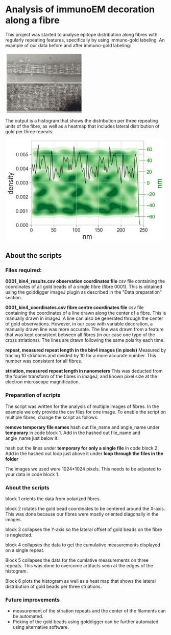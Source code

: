 # Analysis of immunoEM decoration along a fibre

This project was started to analyse epitope distribution along fibres with regularly repeating features, specifically by using immuno-gold labeling. An example of our data before and after immuno-gold labeling:

![screenshotMap](example.PNG "rawdata")

The output is a histogram that shows the distribution per three repeating units of the fibre, as well as a heatmap that includes lateral distribution of gold per three repeats:

![screenshotMap](output.PNG "output")

## About the scripts

### Files required:

**0001_bin4_results.csv observation coordinates file** csv file containing the coordinates of all gold beads of a single fibre (fibre 0001). This is obtained using the golddigger imageJ plugin as described in the "Data preparation" section. 

**0001_bin4_coordinates.csv fibre centre coordinates file** csv file containing the coordinates of a line drawn along the center of a fibre. This is manually drawn in imageJ. A line can also be generated through the center of gold observations. However, in our case with variable decoration, a manually drawn line was more accurate. The line was drawn from a feature that was kept consistent between all fibres (in our case one type of the cross striations). The lines are drawn following the same polarity each time.

**repeat, measured repeat length in the bin4 images (in pixels)** Measured by tracing 10 striations and divided by 10 for a more accurate number. This number was consistent for all fibres.

**striation, measured repeat length in nanometers** This was deducted from the fourier transform of the fibres in imageJ, and known pixel size at the electron microscope magnification.

### Preparation of scripts

The script was written for the analysis of multiple images of fibres. In the example we only provide the csv files for one image. To enable the script on multiple fibres, change the script as follows:

**remove temporary file names**
hash out file_name and angle_name under **temporary** in code block 1. Add in the hashed out file_name and angle_name just below it.

hash out the lines under **temporary for only a single file** in code block 2. Add in the hashed out loop just above it under **loop through the files in the folder**

The images we used were 1024*1024 pixels. This needs to be adjusted to your data in code block 1.

### About the scripts

block 1 orients the data from polarized fibres.

block 2 rotates the gold bead coordinates to be centered around the X-axis. This was done because our fibres were mostly oriented diagonally in the images.

block 3 collapses the Y-axis so the lateral offset of gold beads on the fibre is neglected.

block 4 collapses the data to get the cumulative measurements displayed on a single repeat.

Block 5 collapses the data for the cumlative measurements on three repeats. This was done to overcome artifacts seen at the edges of the histogram.

Block 6 plots the histogram as well as a heat map that shows the lateral distribution of gold beads per three striations.

### Future improvements
- measurement of the striation repeats and the center of the filaments can be automated.
- Picking of the gold beads using golddigger can be further automated using alternative software.